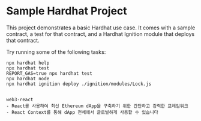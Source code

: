 # Sample Hardhat Project

This project demonstrates a basic Hardhat use case. It comes with a sample contract, a test for that contract, and a Hardhat Ignition module that deploys that contract.

Try running some of the following tasks:

```shell
npx hardhat help
npx hardhat test
REPORT_GAS=true npx hardhat test
npx hardhat node
npx hardhat ignition deploy ./ignition/modules/Lock.js


web3-react
- React를 사용하여 최신 Ethereum dApp을 구축하기 위한 간단하고 강력한 프레임워크
- React Context를 통해 dApp 전체에서 글로벌하게 사용할 수 있습니다
```
